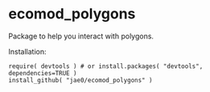 # ecomod_polygons

Package to help you interact with polygons.

Installation:

```
require( devtools ) # or install.packages( "devtools", dependencies=TRUE )
install_github( "jae0/ecomod_polygons" ) 
```

